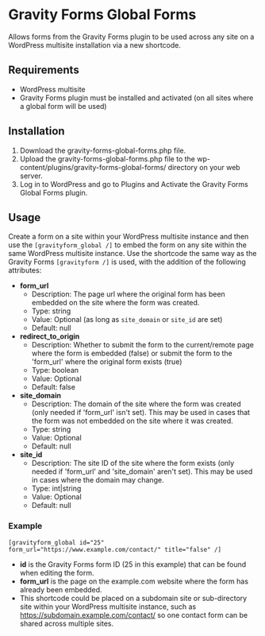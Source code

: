 # Gravity Forms Global Forms
Allows forms from the Gravity Forms plugin to be used across any site on a WordPress multisite installation via a new shortcode.

## Requirements
* WordPress multisite
* Gravity Forms plugin must be installed and activated (on all sites where a global form will be used)

## Installation
1. Download the gravity-forms-global-forms.php file.
2. Upload the gravity-forms-global-forms.php file to the wp-content/plugins/gravity-forms-global-forms/ directory on your web server.
3. Log in to WordPress and go to Plugins and Activate the Gravity Forms Global Forms plugin.

## Usage
Create a form on a site within your WordPress multisite instance and then use the `[gravityform_global /]` to embed the form on any site within the same WordPress multisite instance. Use the shortcode the same way as the Gravity Forms `[gravityform /]` is used, with the addition of the following attributes:
* **form_url**
  * Description: The page url where the original form has been embedded on the site where the form was created.
  * Type: string
  * Value: Optional (as long as `site_domain` or `site_id` are set)
  * Default: null
* **redirect_to_origin**
  * Description: Whether to submit the form to the current/remote page where the form is embedded (false) or submit the form to the 'form_url' where the original form exists (true)
  * Type: boolean
  * Value: Optional
  * Default: false
* **site_domain**
  * Description: The domain of the site where the form was created (only needed if 'form_url' isn't set). This may be used in cases that the form was not embedded on the site where it was created.
  * Type: string
  * Value: Optional
  * Default: null
* **site_id**
  * Description: The site ID of the site where the form exists (only needed if 'form_url' and 'site_domain' aren't set). This may be used in cases where the domain may change.
  * Type: int|string
  * Value: Optional
  * Default: null
 
### Example
`[gravityform_global id="25" form_url="https://www.example.com/contact/" title="false" /]`
* **id** is the Gravity Forms form ID (25 in this example) that can be found when editing the form.
* **form_url** is the page on the example.com website where the form has already been embedded.
* This shortcode could be placed on a subdomain site or sub-directory site within your WordPress multisite instance, such as https://subdomain.example.com/contact/ so one contact form can be shared across multiple sites.
